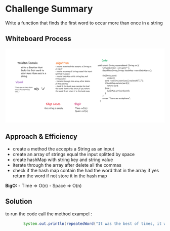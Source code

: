 # Challenge Summary

Write a function that finds the first word to occur more than once in a string

## Whiteboard Process

![whiteboard](./img/Whiteboard%20(11).png)

## Approach & Efficiency

- create a method the accepts a String as an input
- create an array of strings equal the input splitted by space
- create hashMap with string key and string value
- iterate through the array after delete all the commas
- check if the hash map contain the had the word that in the array if yes return the word if not store it in the hash map

**BigO:**
    - Time => O(n)
    - Space => O(n)

## Solution

to run the code call the method exampel :

```java
        System.out.println(repeatedWord("It was the best of times, it was the worst of times, it was the age of wisdom, it was the age of foolishness, it was the epoch of belief, it was the epoch of incredulity, it was the season of Light, it was the season of Darkness, it was the spring of hope, it was the winter of despair, we had everything before us, we had nothing before us, we were all going direct to Heaven, we were all going direct the other way – in short, the period was so far like the present period, that some of its noisiest authorities insisted on its being received, for good or for evil, in the superlative degree of comparison only..."));
```
